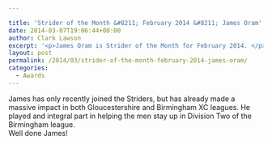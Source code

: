 ```yaml
---

title: 'Strider of the Month &#8211; February 2014 &#8211; James Oram'
date: 2014-03-07T19:06:44+00:00
author: Clark Lawson
excerpt: '<p>James Oram is Strider of the Month for February 2014. </p>'
layout: post
permalink: /2014/03/strider-of-the-month-february-2014-james-oram/
categories:
  - Awards
---
```

James has only recently joined the Striders, but has already made a massive impact in both Gloucestershire and Birmingham XC leagues. He played and integral part in helping the men stay up in Division Two of the Birmingham league.  
Well done James!